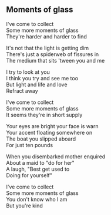 ## Moments of glass

I've come to collect  
Some more moments of glass  
They're harder and harder to find  

It's not that the light is getting dim  
There's just a spiderweb of fissures in  
The medium that sits 'tween you and me  

I try to look at you  
I think you try and see me too  
But light and life and love  
Refract away  

I've come to collect  
Some more moments of glass  
It seems they're in short supply  

Your eyes are bright your face is warn  
Your accent floating somewhere on  
The boat you slipped aboard  
For just ten pounds  

When you disembarked mother enquired  
About a maid to "do for her"  
A laugh, "Best get used to  
Doing for yourself"  

I've come to collect  
Some more moments of glass  
You don't know who I am  
But you're kind  
